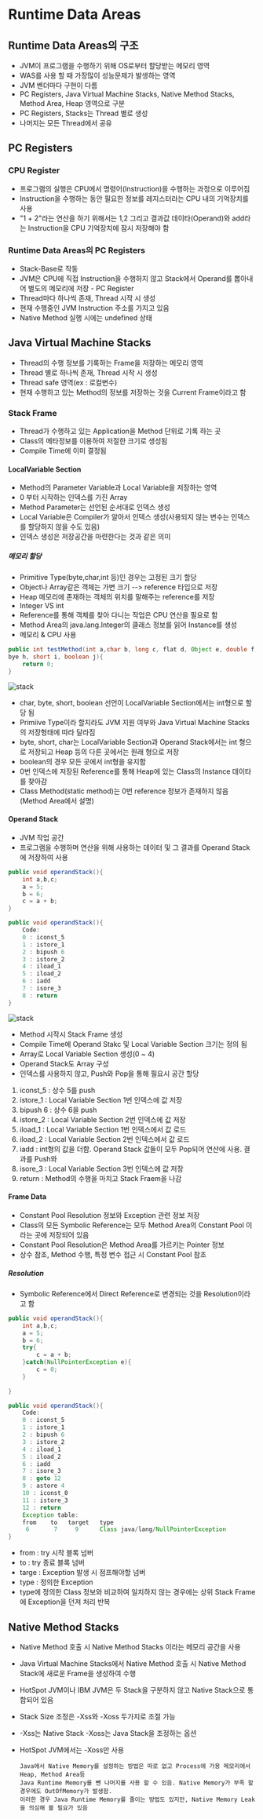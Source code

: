 # Runtime Data Areas

## Runtime Data Areas의 구조
- JVM이 프로그램을 수행하기 위해 OS로부터 할당받는 메모리 영역
- WAS를 사용 할 때 가장많이 성능문제가 발생하는 영역
- JVM 벤더마다 구현이 다름
- PC Registers, Java Virtual Machine Stacks, Native Method Stacks, Method Area, Heap 영역으로 구분
- PC Registers, Stacks는 Thread 별로 생성
- 나머지는 모든 Thread에서 공유

## PC Registers

### CPU Register
- 프로그램의 실행은 CPU에서 명령어(Instruction)을 수행하는 과정으로 이루어짐
- Instruction을 수행하는 동안 필요한 정보를 레지스터라는 CPU 내의 기억장치를 사용
- "1 + 2"라는 연산을 하기 위해서는 1,2 그리고 결과값 데이타(Operand)와 add라는 Instruction을 CPU 기억장치에 잠시 저장해야 함

### Runtime Data Areas의 PC Registers
- Stack-Base로 작동
- JVM은 CPU에 직접 Instruction을 수행하지 않고 Stack에서 Operand를 뽑아내어 별도의 메모리에 저장 - PC Register
- Thread마다 하나씩 존재, Thread 시작 시 생성
- 현재 수행중인 JVM Instruction 주소를 가지고 있음
- Native Method 실행 시에는 undefined 상태

## Java Virtual Machine Stacks
- Thread의 수행 정보를 기록하는 Frame을 저장하는 메모리 영역
- Thread 별로 하나씩 존재, Thread 시작 시 생성
- Thread safe 영역(ex : 로컬변수)
- 현재 수행하고 있는 Method의 정보를 저장하는 것을 Current Frame이라고 함

### Stack Frame
- Thread가 수행하고 있는 Application을 Method 단위로 기록 하는 곳
- Class의 메타정보를 이용하여 저절한 크기로 생성됨
- Compile Time에 이미 결정됨

#### LocalVariable Section
- Method의 Parameter Variable과 Local Variable을 저장하는 영역
- 0 부터 시작하는 인덱스를 가진 Array
- Method Parameter는 선언된 순서대로 인덱스 생성
- Local Variable은 Compiler가 알아서 인덱스 생성(사용되지 않는 변수는 인덱스를 할당하지 않을 수도 있음)
- 인덱스 생성은 저장공간을 마련한다는 것과 같은 의미

##### 메모리 할당
- Primitive Type(byte,char,int 등)인 경우는 고정된 크기 할당
- Object나 Array같은 객체는 가변 크기 --> reference 타입으로 저장
- Heap 메모리에 존재하는 객체의 위치를 말해주는 reference를 저장
- Integer VS int
- Reference를 통해 객체를 찾아 다니는 작업은 CPU 연산을 필요로 함
- Method Area의 java.lang.Integer의 클래스 정보를 읽어 Instance를 생성
- 메모리 & CPU 사용

```java
public int testMethod(int a,char b, long c, flat d, Object e, double f, String g,
bye h, short i, boolean j){
    return 0;
}
```
![stack](./variable_stack.png)

- char, byte, short, boolean 선언이 LocalVariable Section에서는 int형으로 할당 됨
- Primiive Type이라 할지라도 JVM 지원 여부와 Java Virtual Machine Stacks의 저장형태에 따라 달라짐
- byte, short, char는 LocalVariable Section과 Operand Stack에서는 int 형으로 저장되고 Heap 등의 다른 곳에서는 원래 형으로 저장
- boolean의 경우 모든 곳에서 int형을 유지함
- 0번 인덱스에 저장된 Reference를 통해 Heap에 있는 Class의 Instance 데이타를 찾아감
- Class Method(static method)는 0번 reference 정보가 존재하지 않음(Method Area에서 설명)

#### Operand Stack
- JVM 작업 공간
- 프로그램을 수행하며 연산을 위해 사용하는 데이터 및 그 결과를 Operand Stack에 저장하여 사용

```java
public void operandStack(){
    int a,b,c;
    a = 5;
    b = 6;
    c = a + b;
}
```

```java
public void operandStack(){
    Code:
    0 : iconst_5
    1 : istore_1
    2 : bipush 6
    3 : istore_2
    4 : iload_1
    5 : iload_2
    6 : iadd
    7 : isore_3
    8 : return
}
```

![stack](./operand_stack.png)

- Method 시작시 Stack Frame 생성
- Compile Time에 Operand Stakc 및 Local Variable Section 크기는 정의 됨
- Array로 Local Variable Section 생성(0 ~ 4)
- Operand Stack도 Array 구성
- 인덱스를 사용하지 않고, Push와 Pop을 통해 필요시 공간 할당
1. iconst_5 : 상수 5를 push
2. istore_1 : Local Variable Section 1번 인덱스에 값 저장
3. bipush 6 : 상수 6을 push
4. istore_2 : Local Variable Section 2번 인덱스에 값 저장
5. iload_1  : Local Variable Section 1번 인덱스에서 값 로드
6. iload_2  : Local Variable Section 2번 인덱스에서 값 로드
7. iadd     : int형의 값을 더함. Operand Stack 값들이 모두 Pop되어 연산에 사용. 결과를 Push와
8. isore_3  : Local Variable Section 3번 인덱스에 값 저장 
9. return   : Method의 수행을 마치고 Stack Fraem을 나감

#### Frame Data
- Constant Pool Resolution 정보와 Exception 관련 정보 저장
- Class의 모든 Symbolic Reference는 모두 Method Area의 Constant Pool 이라는 곳에 저장되어 있음
- Constant Pool Resolution은 Method Area를 가르키는 Pointer 정보
- 상수 참조, Method 수행, 특정 변수 접근 시 Constant Pool 참조

##### Resolution
- Symbolic Reference에서 Direct Reference로 변경되는 것을 Resolution이라고 함

```java
public void operandStack(){
    int a,b,c;
    a = 5;
    b = 6;
    try{
        c = a + b;
    }catch(NullPointerException e){
        c = 0;
    }
    
}
```

```java
public void operandStack(){
    Code:
    0 : iconst_5
    1 : istore_1
    2 : bipush 6
    3 : istore_2
    4 : iload_1
    5 : iload_2
    6 : iadd
    7 : isore_3
    8 : goto 12
    9 : astore 4
    10 : iconst_0
    11 : istore_3
    12 : return
    Exception table:
    from    to   target   type
     6       7     9      Class java/lang/NullPointerException
}
```

- from : try 시작 블록 넘버
- to   : try 종료 블록 넘버
- targe : Exception 발생 시 점프해야할 넘버
- type  : 정의한 Exception
- type에 정의한 Class 정보와 비교하여 일치하지 않는 경우에는 상위 Stack Frame에 Exception을 던져 처리 반복

## Native Method Stacks
- Native Method 호출 시 Native Method Stacks 이라는 메모리 공간을 사용
- Java Virtual Machine Stacks에서 Native Method 호출 시 Native Method Stack에 새로운 Frame을 생성하여 수행
- HotSpot JVM이나 IBM JVM은 두 Stack을 구분하지 않고 Native Stack으로 통합되어 있음
- Stack Size 조정은 -Xss와 -Xoss 두가지로 조절 가능
- -Xss는 Native Stack -Xoss는 Java Stack을 조정하는 옵션
- HotSpot JVM에서는 -Xoss만 사용

      Java에서 Native Memory를 설정하는 방법은 따로 없고 Process에 가용 메모리에서 Heap, Method Area등
      Java Runtime Memory를 뺀 나머지를 사용 할 수 있음. Native Memory가 부족 할 경우에도 OutOfMemory가 발생함.
      이러한 경우 Java Runtime Memory를 줄이는 방법도 있지만, Native Memory Leak을 의심해 볼 필요가 있음